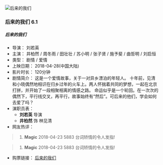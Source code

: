 ![后来的我们](http://img3.doubanio.com/view/photo/s_ratio_poster/public/p2519994468.jpg)
### 后来的我们           6.1
##### 后来的我们
- 导演： 刘若英
- 主演： 井柏然 / 周冬雨 / 田壮壮 / 苏小明 / 张子贤 / 施予斐 / 曲哲明 / 刘启恒
- 类型： 剧情 / 爱情
- 上映日期： 2018-04-28(中国大陆)
- 影片时长： 120分钟
- 剧情简介：
这是一个爱情故事，关于一对异乡漂泊的年轻人。
十年前，见清和小晓偶然地相识在归乡过年的火车上。两人怀揣着共同的梦想，一起在北京打拼，并开始了一段相聚相离的情感之路。
命运似乎是一个轮回。在一次次的偶然下，平行线交叉，再平行，故事始终有“然后”。可后来的他们，学会如何去爱了吗？
- 演职员表：
  - **刘若英** 导演
  - **井柏然** 饰 林见清
- 网友热评：

> 1. **Magic**    2018-04-23      5883
> 台词矫情的令人发指!

> 1. **Magic**   2018-04-23    5883
> 台词矫情的令人发指!

- 购票链接： [后来的我们](https://m.maoyan.com/cinema/movie/343720?_v_=yes&merCode=1000011)

